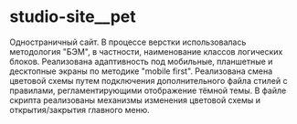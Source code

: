 # studio-site__pet
Одностраничный сайт.
В процессе верстки использовалась методология "БЭМ", в частности, наименование классов логических блоков.
Реализована адаптивность под мобильные, планшетные и десктопные экраны по методике "mobile first".
Реализована смена цветовой схемы путем подключения дополнительного файла стилей с правилами, регламентирующими отображение тёмной темы.
В файле скрипта реализованы механизмы изменения цветовой схемы и открытия/закрытия главного меню.
